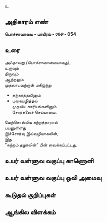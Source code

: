 உ


## அதிகாரம் எண்

**பொச்சாவாமை - பாயிரம் - ௦௫௪ - 054**

## உரை

அஃதாவது _(பொச்சாவாமையாவது)_,  
உருவும்  
திருவும்  
ஆற்றலும்  
முதலாயவற்றான் மகிழ்ந்து
* தற்காத்தலினும்  
* பகையழித்தல்  
முதலிய காரியங்களினும்  
சோர்தலைச் செய்யாமை.  

மேற்சொல்லிய சுற்றத்தாரால்  
பயனுள்ளது  
இச்சோர்வு இல்வழியாகலின்,  
இது  
"சுற்றம் தழாலின்" பின் வைக்கப்பட்டது.


## உயர் வள்ளுவ வகுப்பு காணொளி


## உயர் வள்ளுவ வகுப்பு ஒலி அமைவு 


## கூடுதல் குறிப்புகள்


## ஆங்கில விளக்கம்


